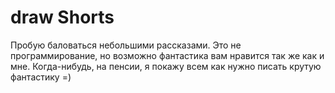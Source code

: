 <style>
    .md-main:before {
        content: "\e746";
        font-size: 430px;
        right: -4px;
        bottom: 19px;
    }
</style>

# <span class="material-symbols-outlined">draw</span>  Shorts

Пробую баловаться небольшими рассказами.
Это не программирование, но возможно фантастика вам нравится так же как и мне.
Когда-нибудь, на пенсии, я покажу всем как нужно писать крутую фантастику =)